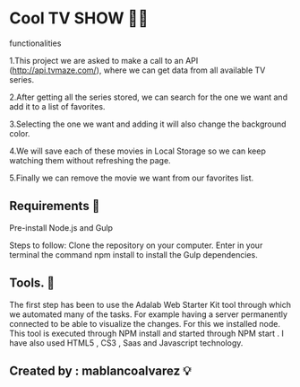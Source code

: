 
# Cool TV SHOW :movie_camera::mag_right:

functionalities

1.This project we are asked to make a call to an API (http://api.tvmaze.com/), where we can get data from all available TV series. 

2.After getting all the series stored, we can search for the one we want and add it to a list of favorites. 

3.Selecting the one we want and adding it will also change the background color.

4.We will save each of these movies in Local Storage so we can keep watching them without refreshing the page.

5.Finally we can remove the movie we want from our favorites list.


## Requirements :rocket:

Pre-install Node.js and Gulp

Steps to follow:
Clone the repository on your computer.
Enter in your terminal the command npm install to install the Gulp dependencies.


## Tools. :hammer:


The first step has been to use the Adalab Web Starter Kit tool through which we automated many of the tasks. For example having a server permanently connected to be able to visualize the changes. For this we installed node.
This tool is executed through NPM install and started through NPM start .
I have also used HTML5 , CS3 , Saas and Javascript technology.

      

## Created by : mablancoalvarez  :bulb:
